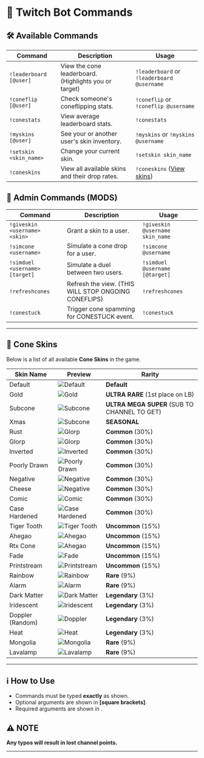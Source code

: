 # 📜 Twitch Bot Commands

## 🛠 Available Commands

| **Command**            | **Description**                                             | **Usage**                               |
|------------------------|-------------------------------------------------------------|-----------------------------------------|
| `!leaderboard  [@user]` | View the cone leaderboard. (Highlights you or target)                | `!leaderboard` or `!leaderboard @username`                   |
| `!coneflip [@user]`     | Check someone's coneflipping stats.                         | `!coneflip` or `!coneflip @username`      |
| `!conestats`           | View average leaderboard stats.                             | `!conestats`                            |
| `!myskins [@user]`      | See your or another user's skin inventory.                  | `!myskins` or `!myskins @username`        |
| `!setskin <skin_name>` | Change your current skin.                                   | `!setskin skin_name`                    |
| `!coneskins`           | View all available skins and their drop rates.              | `!coneskins` ([View skins](https://imgur.com/a/ZonAHhK)) |

## 🔧 Admin Commands (MODS)

| **Command**                    | **Description**                                       | **Usage**                                 |
|--------------------------------|-------------------------------------------------------|-------------------------------------------|
| `!giveskin <username> <skin>`  | Grant a skin to a user.                               | `!giveskin @username skin_name`           |
| `!simcone <username>`          | Simulate a cone drop for a user.                      | `!simcone @username`                      |
| `!simduel <username> [target]`   | Simulate a duel between two users. | `!simduel @username [@target]`              |
| `!refreshcones`                | Refresh the view. (THIS WILL STOP ONGOING CONEFLIPS)                                | `!refreshcones`                           |
| `!conestuck`                   | Trigger cone spamming for CONESTUCK event.            | `!conestuck`                              |

---

## 🎨 Cone Skins

Below is a list of all available **Cone Skins** in the game.

| **Skin Name**   | **Preview**                                     | **Rarity**                                  |
|-----------------|-------------------------------------------------|---------------------------------------------|
| Default         | ![Default](public/skins/cone_default.png)       | **Default**                                 |
| Gold            | ![Gold](public/skins/cone_gold.webp)             | **ULTRA RARE** (1st place on LB)            |
| Subcone         | ![Subcone](public/skins/cone_sub.webp)           | **ULTRA MEGA SUPER** (SUB TO CHANNEL TO GET) |
| Xmas         | ![Subcone](public/skins/cone_xmas.webp)           | **SEASONAL** |
| Rust          | ![Glorp](public/skins/cone_rust.png)           | **Common** (30%)                            |
| Glorp           | ![Glorp](public/skins/cone_glorp.png)           | **Common** (30%)                            |
| Inverted        | ![Inverted](public/skins/cone_inverted.png)     | **Common** (30%)                            |
| Poorly Drawn    | ![Poorly Drawn](public/skins/cone_poorlydrawn.png)| **Common** (30%)                           |
| Negative        | ![Negative](public/skins/cone_negative.png)     | **Common** (30%)                            |
| Cheese        | ![Negative](public/skins/cone_cheese.png)     | **Common** (30%)                            |
| Comic           | ![Comic](public/skins/cone_comic.png)           | **Common** (30%)                            |
| Case Hardened   | ![Case Hardened](public/skins/cone_casehardened.png)| **Common** (30%)                          |
| Tiger Tooth     | ![Tiger Tooth](public/skins/cone_tigertooth.png)  | **Uncommon** (15%)                          |
| Ahegao          | ![Ahegao](public/skins/cone_ahegao.png)         | **Uncommon** (15%)                          |
| Rtx Cone          | ![Ahegao](public/skins/cone_rtx.png)         | **Uncommon** (15%)                          |
| Fade            | ![Fade](public/skins/cone_fade.png)             | **Uncommon** (15%)                          |
| Printstream     | ![Printstream](public/skins/cone_printstream.png)| **Uncommon** (15%)                          |
| Rainbow         | ![Rainbow](public/skins/cone_rainbow.webp)       | **Rare** (9%)                               |
| Alarm           | ![Alarm](public/skins/cone_alarm.webp)          | **Rare** (9%)                               |
| Dark Matter     | ![Dark Matter](public/skins/holo_darkmatter.jpg) | **Legendary** (3%)                          |
| Iridescent      | ![Iridescent](public/skins/holo_iridescent.jpg)   | **Legendary** (3%)                          |
| Doppler (Random)     | ![Doppler](public/skins/cone_dopplers.png) | **Legendary** (3%)                          |
| Heat      | ![Heat](public/skins/cone_heat.png)   | **Legendary** (3%)                          |
| Mongolia        | ![Mongolia](public/skins/cone_mongolia.webp)      | **Rare** (9%)                               |
| Lavalamp        | ![Lavalamp](public/skins/cone_lavalamp.webp)      | **Rare** (9%)                               |

---

## ℹ️ How to Use
- Commands must be typed **exactly** as shown.
- Optional arguments are shown in **[square brackets]**.
- Required arguments are shown in **<angle brackets>**.

## ⚠️ NOTE
**Any typos will result in lost channel points.**

---

